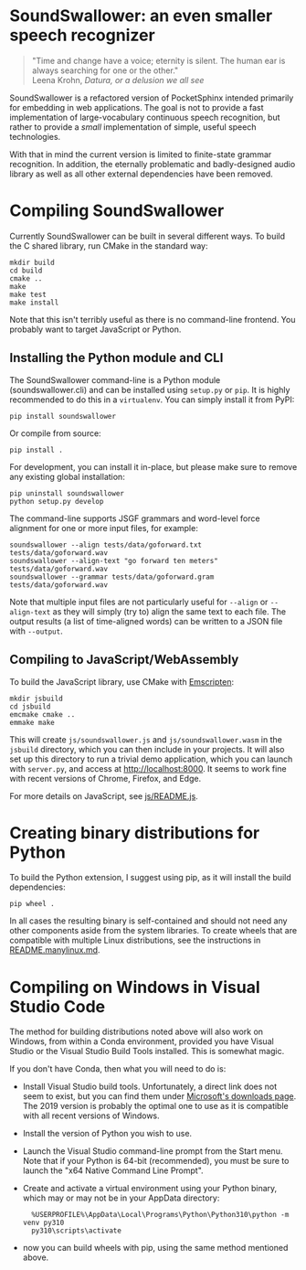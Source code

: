 SoundSwallower: an even smaller speech recognizer
=================================================

> "Time and change have a voice; eternity is silent. The human ear is
> always searching for one or the other."<br>
> Leena Krohn, *Datura, or a delusion we all see*

SoundSwallower is a refactored version of PocketSphinx intended
primarily for embedding in web applications.  The goal is not to
provide a fast implementation of large-vocabulary continuous speech
recognition, but rather to provide a *small* implementation of simple,
useful speech technologies.

With that in mind the current version is limited to finite-state
grammar recognition.  In addition, the eternally problematic and
badly-designed audio library as well as all other external
dependencies have been removed.

Compiling SoundSwallower
========================

Currently SoundSwallower can be built in several different ways. To
build the C shared library, run CMake in the standard way:

    mkdir build
    cd build
    cmake ..
    make
    make test
    make install

Note that this isn't terribly useful as there is no command-line
frontend.  You probably want to target JavaScript or Python.

Installing the Python module and CLI
------------------------------------

The SoundSwallower command-line is a Python module
(soundswallower.cli) and can be installed using `setup.py` or `pip`.
It is highly recommended to do this in a `virtualenv`.  You can simply
install it from PyPI:

    pip install soundswallower

Or compile from source:

    pip install .

For development, you can install it in-place, but please make sure to
remove any existing global installation:

    pip uninstall soundswallower
    python setup.py develop

The command-line supports JSGF grammars and word-level force
alignment for one or more input files, for example:

    soundswallower --align tests/data/goforward.txt tests/data/goforward.wav
    soundswallower --align-text "go forward ten meters" tests/data/goforward.wav
    soundswallower --grammar tests/data/goforward.gram tests/data/goforward.wav

Note that multiple input files are not particularly useful for
`--align` or `--align-text` as they will simply (try to) align the
same text to each file.  The output results (a list of time-aligned
words) can be written to a JSON file with `--output`.

Compiling to JavaScript/WebAssembly
-----------------------------------

To build the JavaScript library, use CMake with
[Emscripten](https://emscripten.org/):

    mkdir jsbuild
    cd jsbuild
    emcmake cmake ..
    emmake make

This will create `js/soundswallower.js` and `js/soundswallower.wasm`
in the `jsbuild` directory, which you can then include in your
projects.  It will also set up this directory to run a trivial demo
application, which you can launch with `server.py`, and access at
[http://localhost:8000](http://localhost:8000/).  It seems to work
fine with recent versions of Chrome, Firefox, and Edge.

For more details on JavaScript, see
[js/README.js](https://github.com/ReadAlongs/SoundSwallower/blob/master/js/README.md).

Creating binary distributions for Python
========================================

To build the Python extension, I suggest using pip, as it will install
the build dependencies:

    pip wheel .

In all cases the resulting binary is self-contained and should not
need any other components aside from the system libraries.  To create
wheels that are compatible with multiple Linux distributions, see the
instructions in
[README.manylinux.md](https://github.com/ReadAlongs/SoundSwallower/blob/master/README.manylinux.md).

Compiling on Windows in Visual Studio Code
==========================================

The method for building distributions noted above will also work on
Windows, from within a Conda environment, provided you have Visual
Studio or the Visual Studio Build Tools installed.  This is somewhat
magic.

If you don't have Conda, then what you will need to do is:

- Install Visual Studio build tools.  Unfortunately, a direct link
  does not seem to exist, but you can find them under [Microsoft's
  downloads page](https://visualstudio.microsoft.com/downloads/). The
  2019 version is probably the optimal one to use as it is compatible
  with all recent versions of Windows.
- Install the version of Python you wish to use.
- Launch the Visual Studio command-line prompt from the Start menu.
  Note that if your Python is 64-bit (recommended), you must be sure
  to launch the "x64 Native Command Line Prompt".
- Create and activate a virtual environment using your Python binary,
  which may or may not be in your AppData directory:

        %USERPROFILE%\AppData\Local\Programs\Python\Python310\python -m venv py310
        py310\scripts\activate

- now you can build wheels with pip, using the same method mentioned above.
